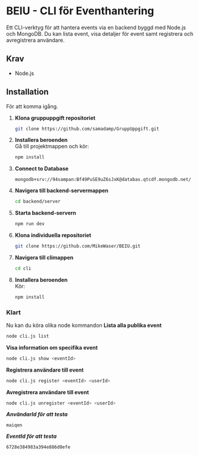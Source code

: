 # BEIU - CLI för Eventhantering

Ett CLI-verktyg för att hantera events via en backend byggd med Node.js och MongoDB. Du kan lista event, visa detaljer för event samt registrera och avregistrera användare.

## Krav

* Node.js

 ## Installation

För att komma igång.



1. **Klona gruppuppgift repositoriet**  
   ```bash
   git clone https://github.com/samadamp/GruppUppgift.git
   ```
2. **Installera beroenden**  
   Gå till projektmappen och kör:
   ```bash
   npm install
   ```
3. **Connect to Database**
   ```
   mongodb+srv://94sampan:Bf49PuSE9uZ6sJxK@databas.qtcdf.mongodb.net/
   ```
5. **Navigera till backend-servermappen**
   ```bash
   cd backend/server
   ```
6. **Starta backend-servern**
   ```bash
   npm run dev
   ```

   
7. **Klona individuella repositoriet**
   ```bash
   git clone https://github.com/MikeWaser/BEIU.git
   ```
8. **Navigera till climappen**
   ```bash
   cd cli
   ```
9. **Installera beroenden**  
  Kör:
   ```bash
   npm install
   ```
### Klart
Nu kan du köra olika node kommandon
**Lista alla publika event**
```bash
node cli.js list
```
**Visa information om specifika event**
```bash
node cli.js show <eventId>
```
**Registrera användare till event**
```bash
node cli.js register <eventId> <userId>
```
**Avregistrera användare till event**
```bash
node cli.js unregister <eventId> <userId>
```

***AnvändarId för att testa***
```
maiqen
```
***EventId för att testa***
```
6728e384983a394e886d0efe
```
